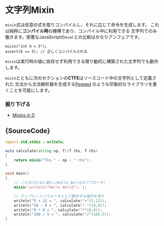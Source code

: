 # 文字列Mixin

`mixin`式は任意の式を取りコンパイルし、それに応じて命令を生成します。
これは純粋に**コンパイル時**の機構であり、コンパイル中に利用できる
文字列でのみ働きます。邪悪なJavaScriptの`eval`との比較はかなりアンフェアです。

    mixin("int b = 5");
    assert(b == 5); // 正しくコンパイルされる

`mixin`は実行時の値に依存せず利用できる限り動的に構築された文字列でも動作します。

`mixin`とともに次のセクションの**CTFE**はソースコード中の文字列として定義された
文法から文法解析器を生成する[Pegged](https://github.com/PhilippeSigaud/Pegged)
のような印象的なライブラリを書くことを可能にします。

### 掘り下げる

- [Mixins in D](https://dlang.org/spec/template-mixin.html)

## {SourceCode}

```d
import std.stdio : writeln;

auto calculate(string op, T)(T lhs, T rhs)
{
    return mixin("lhs " ~ op ~ " rhs");
}

void main()
{
    // これまでにない新しいHello Worldのアプローチ!
    mixin(`writeln("Hello World");`);

    // テンプレートパラメータとして動作する操作を渡す
    writeln("5 + 12 = ", calculate!"+"(5,12));
    writeln("10 - 8 = ", calculate!"-"(10,8));
    writeln("8 * 8 = ", calculate!"*"(8,8));
    writeln("100 / 5 = ", calculate!"/"(100,5));
}
```
